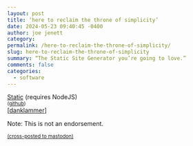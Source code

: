 ```yaml
---
layout: post
title: ‘here to reclaim the throne of simplicity’
date: 2024-05-23 09:40:45 -0400
author: joe jenett
category: 
permalink: /here-to-reclaim-the-throne-of-simplicity/
slug: here-to-reclaim-the-throne-of-simplicity
summary: “The Static Site Generator you’re going to love.”
comments: false
categories:
  - software
---
```

<a title="Static · The Static Site Generator you’re going to love" href="https://static.devdojo.com/">Static</a> (requires NodeJS)<br><small>(<a href="https://github.com/thedevdojo/static">github</a>)</small><br>[<a href="https://pinboard.in/u:danklammer">danklammer</a>]

<p class="note">Note: This is not an endorsement.</p>




<a href="https://brid.gy/publish/mastodon"><small>(cross-posted to mastodon)</small></a>